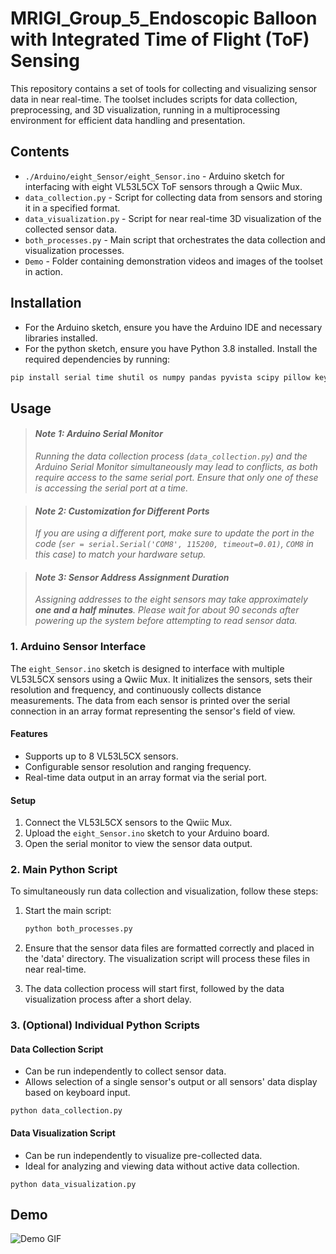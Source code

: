 # MRIGI_Group_5_Endoscopic Balloon with Integrated Time of Flight (ToF) Sensing

This repository contains a set of tools for collecting and visualizing sensor data in near real-time. The toolset includes scripts for data collection, preprocessing, and 3D visualization, running in a multiprocessing environment for efficient data handling and presentation.

## Contents

- `./Arduino/eight_Sensor/eight_Sensor.ino` - Arduino sketch for interfacing with eight VL53L5CX ToF sensors through a Qwiic Mux.
- `data_collection.py` - Script for collecting data from sensors and storing it in a specified format.
- `data_visualization.py` - Script for near real-time 3D visualization of the collected sensor data.
- `both_processes.py` - Main script that orchestrates the data collection and visualization processes.
- `Demo` - Folder containing demonstration videos and images of the toolset in action.

## Installation

- For the Arduino sketch, ensure you have the Arduino IDE and necessary libraries installed.
- For the python sketch, ensure you have Python 3.8 installed. Install the required dependencies by running:

```bash
pip install serial time shutil os numpy pandas pyvista scipy pillow keyboard multiprocessing
```

## Usage

> #### *Note 1: Arduino Serial Monitor*
>
> *Running the data collection process (`data_collection.py`) and the Arduino Serial Monitor simultaneously may lead to conflicts, as both require access to the same serial port. Ensure that only one of these is accessing the serial port at a time.*

> #### *Note 2: Customization for Different Ports*
>
> *If you are using a different port, make sure to update the port in the code (`ser = serial.Serial('COM8', 115200, timeout=0.01)`, `COM8` in this case) to match your hardware setup.*

> #### *Note 3: Sensor Address Assignment Duration*
>
> *Assigning addresses to the eight sensors may take approximately **one and a half minutes**. Please wait for about 90 seconds after powering up the system before attempting to read sensor data.*

### 1. Arduino Sensor Interface

The `eight_Sensor.ino` sketch is designed to interface with multiple VL53L5CX sensors using a Qwiic Mux. It initializes the sensors, sets their resolution and frequency, and continuously collects distance measurements. The data from each sensor is printed over the serial connection in an array format representing the sensor's field of view.

#### Features

- Supports up to 8 VL53L5CX sensors.
- Configurable sensor resolution and ranging frequency.
- Real-time data output in an array format via the serial port.

#### Setup

1. Connect the VL53L5CX sensors to the Qwiic Mux.
2. Upload the `eight_Sensor.ino` sketch to your Arduino board.
3. Open the serial monitor to view the sensor data output.

### 2. Main Python Script

To simultaneously run data collection and visualization, follow these steps:

1. Start the main script:

    ```bash
    python both_processes.py
    ```

2. Ensure that the sensor data files are formatted correctly and placed in the 'data' directory. The visualization script will process these files in near real-time.

3. The data collection process will start first, followed by the data visualization process after a short delay.


### 3. (Optional) Individual Python Scripts

#### Data Collection Script

- Can be run independently to collect sensor data.
- Allows selection of a single sensor's output or all sensors' data display based on keyboard input.

```
python data_collection.py
```

#### Data Visualization Script

- Can be run independently to visualize pre-collected data.
- Ideal for analyzing and viewing data without active data collection.

```
python data_visualization.py
```
## Demo

![Demo GIF](https://github.com/Eins51/MRIGI_Group_5/blob/master/Demo/Demo%20-%20Pressing%20Effect.gif?raw=true)
